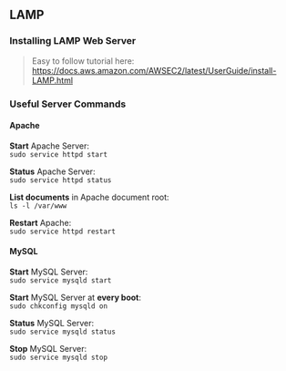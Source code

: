 ## LAMP

### Installing LAMP Web Server
> Easy to follow tutorial here: <br>
> https://docs.aws.amazon.com/AWSEC2/latest/UserGuide/install-LAMP.html

### Useful Server Commands

#### Apache

**Start** Apache Server: <br>
`sudo service httpd start`

**Status** Apache Server: <br>
`sudo service httpd status`

**List documents** in Apache document root: <br>
`ls -l /var/www`

**Restart** Apache: <br>
`sudo service httpd restart`

#### MySQL

**Start** MySQL Server: <br>
`sudo service mysqld start`

**Start** MySQL Server at **every boot**: <br>
`sudo chkconfig mysqld on`

**Status** MySQL Server: <br>
`sudo service mysqld status`

**Stop** MySQL Server: <br>
`sudo service mysqld stop`



